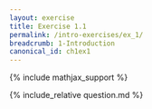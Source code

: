 ```yaml
---
layout: exercise
title: Exercise 1.1
permalink: /intro-exercises/ex_1/
breadcrumb: 1-Introduction
canonical_id: ch1ex1
---
```

{% include mathjax_support %}
<div id="hiddden">{% include_relative question.md %}</div>